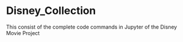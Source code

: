 # Disney_Collection
This consist of the complete code commands in Jupyter of the Disney Movie Project
